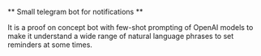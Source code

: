 ** Small telegram bot for notifications **

It is a proof on concept bot with few-shot prompting of OpenAI models to make it understand a wide range of natural language phrases to set reminders at some times.